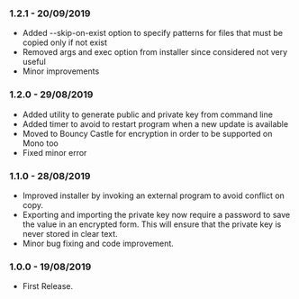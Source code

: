 ### 1.2.1 - 20/09/2019
* Added --skip-on-exist option to specify patterns for files that must be copied only if not exist
* Removed args and exec option from installer since considered not very useful
* Minor improvements

### 1.2.0 - 29/08/2019
* Added utility to generate public and private key from command line
* Added timer to avoid to restart program when a new update is available
* Moved to Bouncy Castle for encryption in order to be supported on Mono too
* Fixed minor error

### 1.1.0 - 28/08/2019
* Improved installer by invoking an external program to avoid conflict on copy.
* Exporting and importing the private key now require a password to save the value in an encrypted form. This will ensure that the private key is never stored in clear text.
* Minor bug fixing and code improvement.

### 1.0.0 - 19/08/2019
* First Release.
